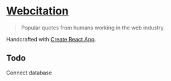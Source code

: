 # [Webcitation](http://webcitation.fr)

> Popular quotes from humans working in the web industry.

Handcrafted with [Create React App](https://github.com/facebookincubator/create-react-app).

## Todo

Connect database
